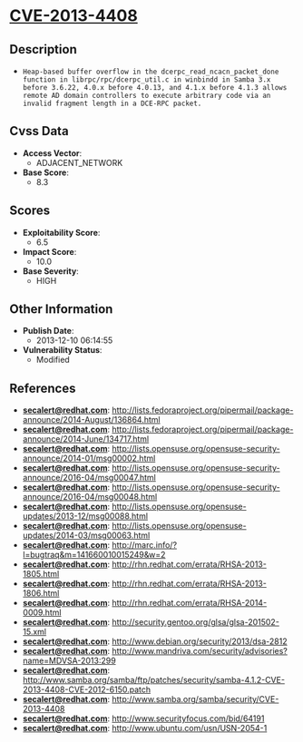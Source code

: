 
# [CVE-2013-4408](https://cve.mitre.org/cgi-bin/cvename.cgi?name=CVE-2013-4408)

## Description

- `Heap-based buffer overflow in the dcerpc_read_ncacn_packet_done function in librpc/rpc/dcerpc_util.c in winbindd in Samba 3.x before 3.6.22, 4.0.x before 4.0.13, and 4.1.x before 4.1.3 allows remote AD domain controllers to execute arbitrary code via an invalid fragment length in a DCE-RPC packet.`

## Cvss Data

- **Access Vector**:
  - ADJACENT_NETWORK
- **Base Score**:
  - 8.3

## Scores

- **Exploitability Score**:
  - 6.5
- **Impact Score**:
  - 10.0
- **Base Severity**:
  - HIGH

## Other Information

- **Publish Date**:
  - 2013-12-10 06:14:55
- **Vulnerability Status**:
  - Modified

## References

- **secalert@redhat.com**: http://lists.fedoraproject.org/pipermail/package-announce/2014-August/136864.html
- **secalert@redhat.com**: http://lists.fedoraproject.org/pipermail/package-announce/2014-June/134717.html
- **secalert@redhat.com**: http://lists.opensuse.org/opensuse-security-announce/2014-01/msg00002.html
- **secalert@redhat.com**: http://lists.opensuse.org/opensuse-security-announce/2016-04/msg00047.html
- **secalert@redhat.com**: http://lists.opensuse.org/opensuse-security-announce/2016-04/msg00048.html
- **secalert@redhat.com**: http://lists.opensuse.org/opensuse-updates/2013-12/msg00088.html
- **secalert@redhat.com**: http://lists.opensuse.org/opensuse-updates/2014-03/msg00063.html
- **secalert@redhat.com**: http://marc.info/?l=bugtraq&m=141660010015249&w=2
- **secalert@redhat.com**: http://rhn.redhat.com/errata/RHSA-2013-1805.html
- **secalert@redhat.com**: http://rhn.redhat.com/errata/RHSA-2013-1806.html
- **secalert@redhat.com**: http://rhn.redhat.com/errata/RHSA-2014-0009.html
- **secalert@redhat.com**: http://security.gentoo.org/glsa/glsa-201502-15.xml
- **secalert@redhat.com**: http://www.debian.org/security/2013/dsa-2812
- **secalert@redhat.com**: http://www.mandriva.com/security/advisories?name=MDVSA-2013:299
- **secalert@redhat.com**: http://www.samba.org/samba/ftp/patches/security/samba-4.1.2-CVE-2013-4408-CVE-2012-6150.patch
- **secalert@redhat.com**: http://www.samba.org/samba/security/CVE-2013-4408
- **secalert@redhat.com**: http://www.securityfocus.com/bid/64191
- **secalert@redhat.com**: http://www.ubuntu.com/usn/USN-2054-1
